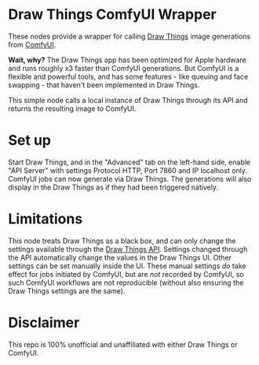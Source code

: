 # Draw Things ComfyUI Wrapper

These nodes provide a wrapper for calling [Draw Things](https://drawthings.ai/) image generations from [ComfyUI](https://github.com/comfyanonymous/ComfyUI).

**Wait, why?** The Draw Things app has been optimized for Apple hardware and runs roughly x3 faster than ComfyUI generations. But ComfyUI is a flexible and powerful tools, and has some features - like queuing and face swapping - that haven't been implemented in Draw Things.

This simple node calls a local instance of Draw Things through its API and returns the resulting image to ComfyUI.

# Set up

Start Draw Things, and in the "Advanced" tab on the left-hand side, enable "API Server" with settings Protocol HTTP, Port 7860 and IP localhost only. ComfyUI jobs can now generate via Draw Things. The generations will also display in the Draw Things as if they had been triggered natively.

# Limitations

This node treats Draw Things as a black box, and can only change the settings available through the [Draw Things API](https://docs.drawthings.ai/documentation/documentation/8.scripts). Settings changed through the API automatically change the values in the Draw Things UI. Other settings can be set manually inside the UI. These manual settings _do_ take effect for jobs initiated by ComfyUI, but are _not_ recorded by ComfyUI, so such ComfyUI workflows are not reproducible (without also ensuring the Draw Things settings are the same).

# Disclaimer

This repo is 100% unofficial and unaffiliated with either Draw Things or ComfyUI. 




